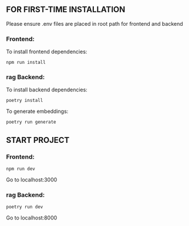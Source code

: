 <h2>FOR FIRST-TIME INSTALLATION</h2>
<p>Please ensure .env files are placed in root path for frontend and backend</p>

<h3>Frontend:</h3>

<p>To install frontend dependencies:</p>

```
npm run install
```

<h3>rag Backend:</h3>
<p>To install backend dependencies:</p>

```
poetry install
```

<p>To generate embeddings:</p>

```
poetry run generate
```

<h2>START PROJECT</h2>
<h3>Frontend:</h3>

```
npm run dev
```

<p>Go to localhost:3000</p>

<h3>rag Backend:</h3>

```
poetry run dev
```

<p>Go to localhost:8000</p>


